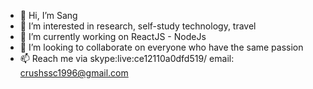 - 👋 Hi, I’m Sang
- 👀 I’m interested in research, self-study technology, travel
- 🌱 I’m currently working on ReactJS - NodeJs
- 💞️ I’m looking to collaborate on everyone who have the same passion
- 📫 Reach me via skype:live:ce12110a0dfd519/ email: crushssc1996@gmail.com

<!---
crushssc1996/crushssc1996 is a ✨ special ✨ repository because its `README.md` (this file) appears on your GitHub profile.
You can click the Preview link to take a look at your changes.
--->
